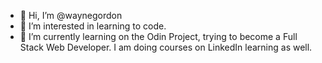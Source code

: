 - 👋 Hi, I’m @waynegordon
- 👀 I’m interested in learning to code.
- 🌱 I’m currently learning on the Odin Project, trying to become a Full Stack Web Developer. I am doing courses on LinkedIn learning as well.

<!---
waynegordon/waynegordon is a ✨ special ✨ repository because its `README.md` (this file) appears on your GitHub profile.
You can click the Preview link to take a look at your changes.
--->
